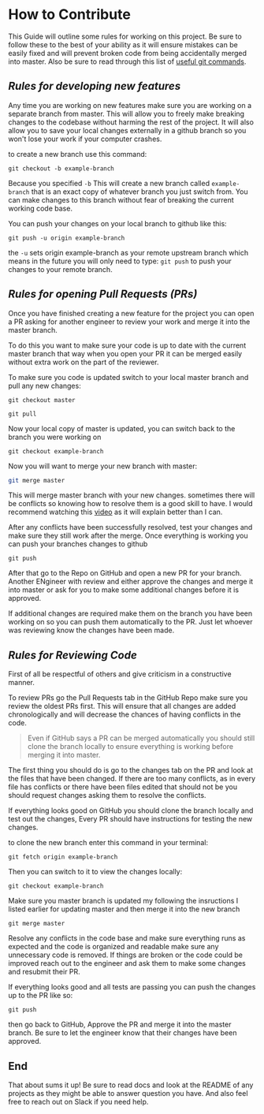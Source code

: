 # How to Contribute

This Guide will outline some rules for working on this project. Be sure to follow these to the best of your ability as it will ensure mistakes can be easily fixed and will prevent broken code from being accidentally merged into master. Also be sure to read through this list of [useful git commands](https://dzone.com/articles/top-20-git-commands-with-examples).

## _Rules for developing new features_

Any time you are working on new features make sure you are working on a separate branch from master. This will allow you to freely make breaking changes to the codebase without harming the rest of the project. It will also allow you to save your local changes externally in a github branch so you won't lose your work if your computer crashes.

to create a new branch use this command:

```
git checkout -b example-branch
```

Because you specified `-b` This will create a new branch called `example-branch` that is an exact copy of whatever branch you just switch from. You can make changes to this branch without fear of breaking the current working code base.

You can push your changes on your local branch to github like this:

```
git push -u origin example-branch
```

the `-u` sets origin example-branch as your remote upstream branch which means in the future you will only need to type: `git push` to push your changes to your remote branch.

## _Rules for opening Pull Requests (PRs)_

Once you have finished creating a new feature for the project you can open a PR asking for another engineer to review your work and merge it into the master branch.

To do this you want to make sure your code is up to date with the current master branch that way when you open your PR it can be merged easily without extra work on the part of the reviewer.

To make sure you code is updated switch to your local master branch and pull any new changes:

```
git checkout master
```

```
git pull
```

Now your local copy of master is updated, you can switch back to the branch you were working on

```
git checkout example-branch
```

Now you will want to merge your new branch with master:

```bash
git merge master
```

This will merge master branch with your new changes. sometimes there will be conflicts so knowing how to resolve them is a good skill to have. I would recommend watching this [video](https://www.youtube.com/watch?v=__cR7uPBOIk) as it will explain better than I can.

After any conflicts have been successfully resolved, test your changes and make sure they still work after the merge. Once everything is working you can push your branches changes to github

```
git push
```

After that go to the Repo on GitHub and open a new PR for your branch. Another ENgineer with review and either approve the changes and merge it into master or ask for you to make some additional changes before it is approved.

If additional changes are required make them on the branch you have been working on so you can push them automatically to the PR. Just let whoever was reviewing know the changes have been made.

## _Rules for Reviewing Code_

First of all be respectful of others and give criticism in a constructive manner.

To review PRs go the Pull Requests tab in the GitHub Repo make sure you review the oldest PRs first. This will ensure that all changes are added chronologically and will decrease the chances of having conflicts in the code.

> Even if GitHub says a PR can be merged automatically you should still clone the branch locally to ensure everything is working before merging it into master.

The first thing you should do is go to the changes tab on the PR and look at the files that have been changed. If there are too many conflicts, as in every file has conflicts or there have been files edited that should not be you should request changes asking them to resolve the conflicts.

If everything looks good on GitHub you should clone the branch locally and test out the changes, Every PR should have instructions for testing the new changes.

to clone the new branch enter this command in your terminal:

```
git fetch origin example-branch
```

Then you can switch to it to view the changes locally:

```
git checkout example-branch
```

Make sure you master branch is updated my following the insructions I listed earlier for updating master and then merge it into the new branch

```
git merge master
```

Resolve any conflicts in the code base and make sure everything runs as expected and the code is organized and readable make sure any unnecessary code is removed. If things are broken or the code could be improved reach out to the engineer and ask them to make some changes and resubmit their PR.

If everything looks good and all tests are passing you can push the changes up to the PR like so:

```
git push
```

then go back to GitHub, Approve the PR and merge it into the master branch. Be sure to let the engineer know that their changes have been approved.

## End

That about sums it up! Be sure to read docs and look at the README of any projects as they might be able to answer question you have. And also feel free to reach out on Slack if you need help.
